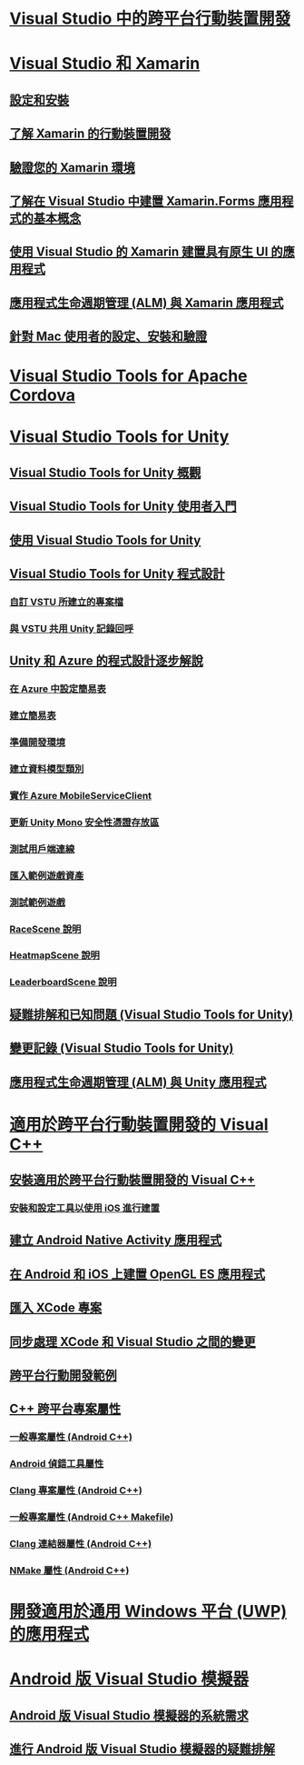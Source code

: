 # [Visual Studio 中的跨平台行動裝置開發](cross-platform-mobile-development-in-visual-studio.md)
# [Visual Studio 和 Xamarin](visual-studio-and-xamarin.md)
## [設定和安裝](setup-and-install.md)
## [了解 Xamarin 的行動裝置開發](learn-about-mobile-development-with-xamarin.md)
## [驗證您的 Xamarin 環境](verify-your-xamarin-environment.md)
## [了解在 Visual Studio 中建置 Xamarin.Forms 應用程式的基本概念](learn-app-building-basics-with-xamarin-forms-in-visual-studio.md)
## [使用 Visual Studio 的 Xamarin 建置具有原生 UI 的應用程式](build-apps-with-native-ui-using-xamarin-in-visual-studio.md)
## [應用程式生命週期管理 (ALM) 與 Xamarin 應用程式](application-lifecycle-management-alm-with-xamarin-apps.md)
## [針對 Mac 使用者的設定、安裝和驗證](setup-install-and-verifications-for-mac-users.md)
# [Visual Studio Tools for Apache Cordova](visual-studio-tools-for-apache-cordova.md)
# [Visual Studio Tools for Unity](visual-studio-tools-for-unity.md)
## [Visual Studio Tools for Unity 概觀](overview-of-visual-studio-tools-for-unity.md)
## [Visual Studio Tools for Unity 使用者入門](getting-started-with-visual-studio-tools-for-unity.md)
## [使用 Visual Studio Tools for Unity](using-visual-studio-tools-for-unity.md)
## [Visual Studio Tools for Unity 程式設計](programming-visual-studio-tools-for-unity.md)
### [自訂 VSTU 所建立的專案檔](customize-project-files-created-by-vstu.md)
### [與 VSTU 共用 Unity 記錄回呼](share-the-unity-log-callback-with-vstu.md)
## [Unity 和 Azure 的程式設計逐步解說](visual-studio-tools-for-unity-azure.md)
### [在 Azure 中設定簡易表](visual-studio-tools-for-unity-azure-configure.md)
### [建立簡易表](visual-studio-tools-for-unity-azure-setup.md)
### [準備開發環境](visual-studio-tools-for-unity-azure-prepare.md)
### [建立資料模型類別](visual-studio-tools-for-unity-azure-data.md)
### [實作 Azure MobileServiceClient](visual-studio-tools-for-unity-azure-mobile-client.md)
### [更新 Unity Mono 安全性憑證存放區](visual-studio-tools-for-unity-azure-security.md)
### [測試用戶端連線](visual-studio-tools-for-unity-azure-connection.md)
### [匯入範例遊戲資產](visual-studio-tools-for-unity-azure-game-assets.md)
### [測試範例遊戲](visual-studio-tools-for-unity-azure-game.md)
### [RaceScene 說明](visual-studio-tools-for-unity-azure-racescene.md)
### [HeatmapScene 說明](visual-studio-tools-for-unity-azure-heatmapscene.md)
### [LeaderboardScene 說明](visual-studio-tools-for-unity-azure-leaderboardscene.md)
## [疑難排解和已知問題 (Visual Studio Tools for Unity)](troubleshooting-and-known-issues-visual-studio-tools-for-unity.md)
## [變更記錄 (Visual Studio Tools for Unity)](change-log-visual-studio-tools-for-unity.md)
## [應用程式生命週期管理 (ALM) 與 Unity 應用程式](application-lifecycle-management-alm-with-unity-apps.md)
# [適用於跨平台行動裝置開發的 Visual C++](visual-cpp-for-cross-platform-mobile-development.md)
## [安裝適用於跨平台行動裝置開發的 Visual C++](install-visual-cpp-for-cross-platform-mobile-development.md)
### [安裝和設定工具以使用 iOS 進行建置](install-and-configure-tools-to-build-using-ios.md)
## [建立 Android Native Activity 應用程式](create-an-android-native-activity-app.md)
## [在 Android 和 iOS 上建置 OpenGL ES 應用程式](build-an-opengl-es-application-on-android-and-ios.md)
## [匯入 XCode 專案](import-an-xcode-project.md)
## [同步處理 XCode 和 Visual Studio 之間的變更](sync-changes-between-xcode-and-visual-studio.md)
## [跨平台行動開發範例](cross-platform-mobile-development-examples.md)
## [C++ 跨平台專案屬性](cross-platform-prop-pages.md)
### [一般專案屬性 (Android C++)](general-android-prop-page.md)
### [Android 偵錯工具屬性](android-debugger-prop-page.md)
### [Clang 專案屬性 (Android C++)](clang-android-prop-page.md)
### [一般專案屬性 (Android C++ Makefile)](general-makefile-android-prop-page.md)
### [Clang 連結器屬性 (Android C++)](clanglink-prop-page.md)
### [NMake 屬性 (Android C++)](nmake-android-prop-page.md)
# [開發適用於通用 Windows 平台 (UWP) 的應用程式](develop-apps-for-the-universal-windows-platform-uwp.md)
# [Android 版 Visual Studio 模擬器](visual-studio-emulator-for-android.md)
## [Android 版 Visual Studio 模擬器的系統需求](system-requirements-for-the-visual-studio-emulator-for-android.md)
## [進行 Android 版 Visual Studio 模擬器的疑難排解](troubleshooting-the-visual-studio-emulator-for-android.md)
